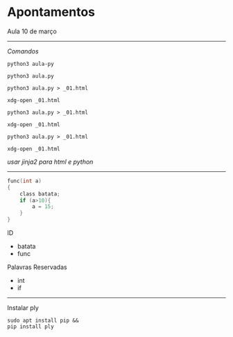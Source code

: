 # Apontamentos
Aula 10 de março


------------
*Comandos*

```
python3 aula-py

python3 aula.py

python3 aula.py > _01.html

xdg-open _01.html

python3 aula.py > _01.html

xdg-open _01.html

python3 aula.py > _01.html

xdg-open _01.html
```


*usar jinja2 para html e python*

--------------------

```c
func(int a)
{
    class batata;
    if (a>10){
        a = 15;
    }
}
```

ID
* batata
* func

Palavras Reservadas
* int
* if

------------
Instalar ply

```
sudo apt install pip &&
pip install ply
```
